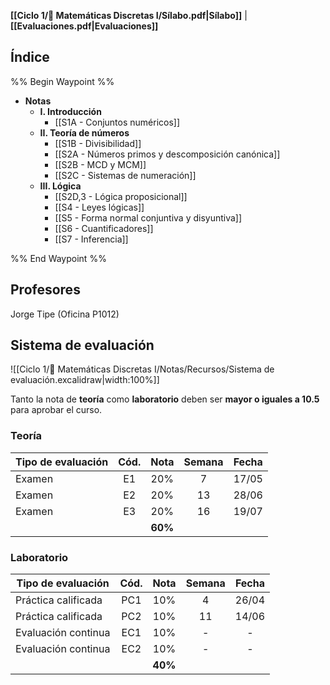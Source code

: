 **[[Ciclo 1/🍎 Matemáticas Discretas I/Sílabo.pdf|Sílabo]]** | **[[Evaluaciones.pdf|Evaluaciones]]**

## Índice

%% Begin Waypoint %%
- **Notas**
	- **I. Introducción**
		- [[S1A - Conjuntos numéricos]]
	- **II. Teoría de números**
		- [[S1B - Divisibilidad]]
		- [[S2A - Números primos y descomposición canónica]]
		- [[S2B - MCD y MCM]]
		- [[S2C - Sistemas de numeración]]
	- **III. Lógica**
		- [[S2D,3 - Lógica proposicional]]
		- [[S4 - Leyes lógicas]]
		- [[S5 - Forma normal conjuntiva y disyuntiva]]
		- [[S6 - Cuantificadores]]
		- [[S7 - Inferencia]]

%% End Waypoint %%

## Profesores

Jorge Tipe (Oficina P1012)

## Sistema de evaluación

![[Ciclo 1/🍎 Matemáticas Discretas I/Notas/Recursos/Sistema de evaluación.excalidraw|width:100%]]

Tanto la nota de **teoría** como **laboratorio** deben ser **mayor o iguales a 10.5** para aprobar el curso.

### Teoría

| Tipo de evaluación | Cód. |  Nota   | Semana | Fecha |
| ------------------ | :--: | :-----: | :----: | :---: |
| Examen             |  E1  |   20%   |   7    | 17/05 |
| Examen             |  E2  |   20%   |   13   | 28/06 |
| Examen             |  E3  |   20%   |   16   | 19/07 |
|                    |      | **60%** |        |       |

### Laboratorio

| Tipo de evaluación  | Cód. |  Nota   | Semana | Fecha |
| ------------------- | :--: | :-----: | :----: | :---: |
| Práctica calificada | PC1  |   10%   |   4    | 26/04 |
| Práctica calificada | PC2  |   10%   |   11   | 14/06 |
| Evaluación continua | EC1  |   10%   |   -    |   -   |
| Evaluación continua | EC2  |   10%   |   -    |   -   |
|                     |      | **40%** |        |       |